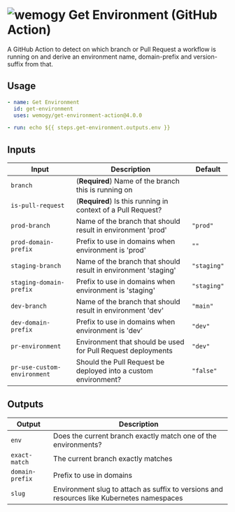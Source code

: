 # ![wemogy](https://wemogyimages.blob.core.windows.net/logos/wemogy-github-tiny.png) Get Environment (GitHub Action)

A GitHub Action to detect on which branch or Pull Request a workflow is running on and derive an environment name, domain-prefix and version-suffix from that.

## Usage

```yaml
- name: Get Environment
  id: get-environment
  uses: wemogy/get-environment-action@4.0.0

- run: echo ${{ steps.get-environment.outputs.env }}
```

## Inputs

| Input                       | Description                                                    | Default     |
| --------------------------- | -------------------------------------------------------------- | ----------- |
| `branch`                    | (**Required**) Name of the branch this is running on           |             |
| `is-pull-request`           | (**Required**) Is this running in context of a Pull Request?   |             |
| `prod-branch`               | Name of the branch that should result in environment 'prod'    | `"prod"`    |
| `prod-domain-prefix`        | Prefix to use in domains when environment is 'prod'            | `""`        |
| `staging-branch`            | Name of the branch that should result in environment 'staging' | `"staging"` |
| `staging-domain-prefix`     | Prefix to use in domains when environment is 'staging'         | `"staging"` |
| `dev-branch`                | Name of the branch that should result in environment 'dev'     | `"main"`    |
| `dev-domain-prefix`         | Prefix to use in domains when environment is 'dev'             | `"dev"`     |
| `pr-environment`            | Environment that should be used for Pull Request deployments   | `"dev"`     |
| `pr-use-custom-environment` | Should the Pull Request be deployed into a custom environment? | `"false"`   |

## Outputs

| Output          | Description                                                                               |
| --------------- | ----------------------------------------------------------------------------------------- |
| `env`           | Does the current branch exactly match one of the environments?                            |
| `exact-match`   | The current branch exactly matches                                                        |
| `domain-prefix` | Prefix to use in domains                                                                  |
| `slug`          | Environment slug to attach as suffix to versions and resources like Kubernetes namespaces |
